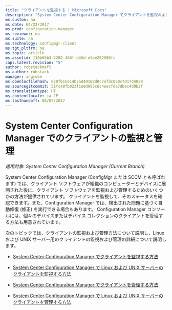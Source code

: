 ```yaml
---
title: "クライアントを監視する | Microsoft Docs"
description: "System Center Configuration Manager でクライアントを監視および管理する方法を説明します。"
ms.custom: na
ms.date: 04/23/2017
ms.prod: configuration-manager
ms.reviewer: na
ms.suite: na
ms.technology: configmgr-client
ms.tgt_pltfrm: na
ms.topic: article
ms.assetid: 110b65b3-2202-466f-bb5d-e5ee282506fc
caps.latest.revision: "5"
author: robstackmsft
ms.author: robstack
manager: angrobe
ms.openlocfilehash: 828f615e14b2ad40108d0c7afdc050c7d17d4038
ms.sourcegitcommit: 51fc48fb023f1e8d995c6c4eacfda7dbec4d0b2f
ms.translationtype: HT
ms.contentlocale: ja-JP
ms.lasthandoff: 08/07/2017
---
```

# <a name="monitor-and-manage-clients-in-system-center-configuration-manager"></a>System Center Configuration Manager でのクライアントの監視と管理

*適用対象: System Center Configuration Manager (Current Branch)*

System Center Configuration Manager (ConfigMgr または SCCM とも呼ばれます) では、クライアント ソフトウェアが組織のコンピューターとデバイスに展開された後に、クライアント ソフトウェアを監視および管理するためのいくつかの方法が提供されています。  クライアントを監視して、そのステータスを確認できます。また、Configuration Manager では、検出された問題に基づく自動修復 (修正) を実行できる場合もあります。 Configuration Manager コンソールには、個々のデバイスまたはデバイス コレクションのクライアントを管理する方法も用意されています。  

 次のトピックでは、クライアントの監視および管理方法について説明し、Linux および UNIX サーバー用のクライアントの監視および管理の詳細について説明します。  

-   [System Center Configuration Manager でクライアントを監視する方法](../../../core/clients/manage/monitor-clients.md)  

-   [System Center Configuration Manager で Linux および UNIX サーバーのクライアントを監視する方法](../../../core/clients/manage/monitor-clients-for-linux-and-unix-servers.md)  

-   [System Center Configuration Manager でクライアントを管理する方法](../../../core/clients/manage/manage-clients.md)  

-   [System Center Configuration Manager で Linux および UNIX サーバーのクライアントを管理する方法](../../../core/clients/manage/manage-clients-for-linux-and-unix-servers.md)  
